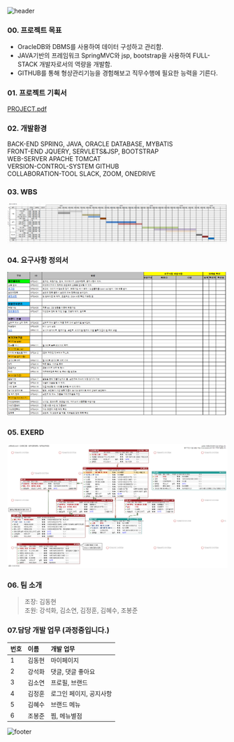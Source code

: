


![header](https://capsule-render.vercel.app/api?type=wave&color=97DBAE&height=300&section=header&text=Hello,%20MPGA!%20&&fontSize=70)

### 00. 프로젝트 목표
+ OracleDB와 DBMS를 사용하여 데이터 구성하고 관리함.
+ JAVA기반의 프레임워크 SpringMVC와 jsp, bootstrap을 사용하여 FULL-STACK 개발자로서의 역량을 개발함.
+ GITHUB를 통해 형상관리기능을 경험해보고 직무수행에 필요한 능력을 기른다.  


### 01. 프로젝트 기획서  
[PROJECT.pdf](https://github.com/hykim-king/MPGA/blob/main/PROJECT.pdf "PROJECT.pdf")  


### 02. 개발환경
BACK-END  SPRING, JAVA, ORACLE DATABASE, MYBATIS   
FRONT-END  JQUERY, SERVLETS&JSP, BOOTSTRAP  
WEB-SERVER APACHE TOMCAT  
VERSION-CONTROL-SYSTEM GITHUB  
COLLABORATION-TOOL SLACK, ZOOM, ONEDRIVE  


### 03. WBS  
![WBS](MPGA_PRO/src/main/webapp/resources/redmee/WBS.PNG)  


### 04. 요구사항 정의서  
![WANT](MPGA_PRO/src/main/webapp/resources/redmee/요구사항정의서1.PNG)  


### 05. EXERD  
![EXERD](MPGA_PRO/src/main/webapp/resources/redmee/untitled2.png)  
 

### 06. 팀 소개  
> 조장: 김동현  
> 조원: 강석화, 김소연, 김정훈, 김혜수, 조봉준  


### 07.담당 개발 업무 (과정중입니다.)   
|번호|이름|개발 업무
|:-----|:-----|:-----|
|1     |김동현 | 마이페이지     |
|2     |강석화 | 댓글, 댓글 좋아요     |
|3     |김소연 | 프로필, 브랜드     |
|4     |김정훈 | 로그인 페이지, 공지사항     |
|5     |김혜수 | 브랜드 메뉴     |
|6     |조봉준 | 찜, 메뉴별점    |



![footer](https://capsule-render.vercel.app/api?section=footer&color=75BDE0&height=200)

